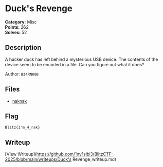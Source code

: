 # Duck's Revenge

**Category:** Misc  
**Points:** 262  
**Solves:** 52  

## Description

A hacker duck has left behind a mysterious USB device. The contents of the device seem to be encoded in a file. Can you figure out what it does?

Author: `B34RN00B`

## Files

- [naknak](https://github.com/1nv1sibl3/BlitzCTF-2025/blob/main/files/d871e3e4c523fb0d9797f31d69b4db4c/naknak)

## Flag

```
Blitz{1'm_4_nak}
```

## Writeup

[View Writeup](https://github.com/1nv1sibl3/BlitzCTF-2025/blob/main/writeups/Duck's Revenge_writeup.md)
